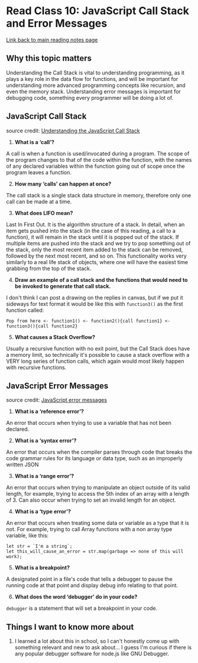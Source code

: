 # Read Class 10: JavaScript Call Stack and Error Messages
  [Link back to main reading notes page](https://julian-gallegos.github.io/reading-notes/)


## Why this topic matters

Understanding the Call Stack is vital to understanding programming, as it plays a key role in the data flow for functions, and will be important for understanding more advanced programming concepts like recursion, and even the memory stack.
Understanding error messages is important for debugging code, something every programmer will be doing a lot of.


## JavaScript Call Stack

source credit: [Understanding the JavaScript Call Stack](https://medium.freecodecamp.org/understanding-the-javascript-call-stack-861e41ae61d4)
   
   
   1. **What is a ‘call’?**

A call is when a function is used/invocated during a program. The scope of the program changes to that of the code within the function, with the names of any declared variables within the function going out of scope once the program leaves a function.

   
   2. **How many ‘calls’ can happen at once?**

The call stack is a single stack data structure in memory, therefore only one call can be made at a time.
  

   3. **What does LIFO mean?**

Last In First Out. It is the algorithm structure of a stack. In detail, when an item gets pushed into the stack (in the case of this reading, a call to a function), it will remain in the stack until it is popped out of the stack. If multiple items are pushed into the stack and we try to pop something out of the stack, only the most recent item added to the stack can be removed, followed by the next most recent, and so on. This functionality works very similarly to a real life stack of objects, where one will have the easiest time grabbing from the top of the stack.


   4. **Draw an example of a call stack and the functions that would need to be invoked to generate that call stack.**
     
I don't think I can post a drawing on the replies in canvas, but if we put it sideways for text format it would be like this with `function3()` as the first function called:  

`Pop from here <- function1() <- function2(){call function1} <- function3(){call function2}`


   5. **What causes a Stack Overflow?**

Usually a recursive function with no exit point, but the Call Stack does have a memory limit, so technically it's possible to cause a stack overflow with a VERY long series of function calls, which again would most likely happen with recursive functions.


## JavaScript Error Messages

source credit: [JavaScript error messages](https://codeburst.io/javascript-error-messages-debugging-d23f84f0ae7c)
   
  
   1. **What is a ‘reference error’?**

An error that occurs when trying to use a variable that has not been declared.



   2. **What is a ‘syntax error’?**

An error that occurs when the compiler parses through code that breaks the code grammar rules for its language or data type, such as an improperly written JSON 



   3. **What is a ‘range error’?**
 
An error that occurs when trying to manipulate an object outside of its valid length, for example, trying to access the 5th index of an array with a length of 3. Can also occur when trying to set an invalid length for an object.
  
  
   4. **What is a ‘type error’?**
  
An error that occurs when treating some data or variable as a type that it is not. For example, trying to call Array functions with a non array type variable, like this:

    let str = `I'm a string`;
    let this_will_cause_an_error = str.map(garbage => none of this will work);
  
  
   5. **What is a breakpoint?**
  
A designated point in a file's code that tells a debugger to pause the running code at that point and display debug info relating to that point.
  
  
   6. **What does the word ‘debugger’ do in your code?**

`debugger` is a statement that will set a breakpoint in your code.


## Things I want to know more about
   1. I learned a lot about this in school, so I can't honestly come up with something relevant and new to ask about... I guess I'm curious if there is any popular debugger software for node.js like GNU Debugger.

